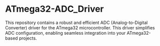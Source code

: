 # ATmega32-ADC_Driver
This repository contains a robust and efficient ADC (Analog-to-Digital Converter) driver for the ATmega32 microcontroller. This driver simplifies ADC configuration, enabling seamless integration into your ATmega32-based projects.
